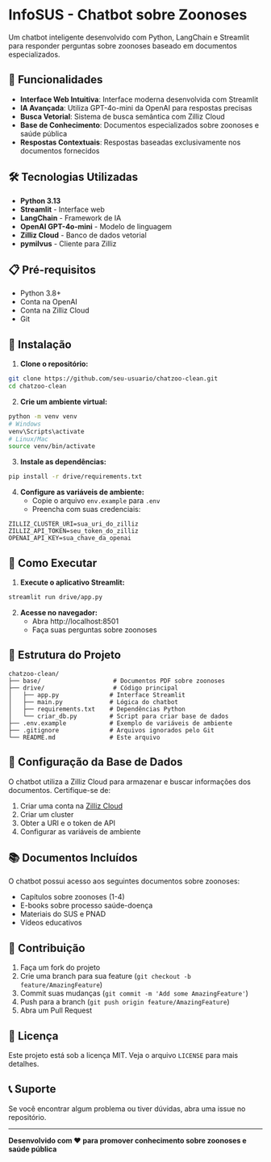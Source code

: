 # InfoSUS - Chatbot sobre Zoonoses

Um chatbot inteligente desenvolvido com Python, LangChain e Streamlit para responder perguntas sobre zoonoses baseado em documentos especializados.

## 🚀 Funcionalidades

- **Interface Web Intuitiva**: Interface moderna desenvolvida com Streamlit
- **IA Avançada**: Utiliza GPT-4o-mini da OpenAI para respostas precisas
- **Busca Vetorial**: Sistema de busca semântica com Zilliz Cloud
- **Base de Conhecimento**: Documentos especializados sobre zoonoses e saúde pública
- **Respostas Contextuais**: Respostas baseadas exclusivamente nos documentos fornecidos

## 🛠️ Tecnologias Utilizadas

- **Python 3.13**
- **Streamlit** - Interface web
- **LangChain** - Framework de IA
- **OpenAI GPT-4o-mini** - Modelo de linguagem
- **Zilliz Cloud** - Banco de dados vetorial
- **pymilvus** - Cliente para Zilliz

## 📋 Pré-requisitos

- Python 3.8+
- Conta na OpenAI
- Conta na Zilliz Cloud
- Git

## 🔧 Instalação

1. **Clone o repositório:**
```bash
git clone https://github.com/seu-usuario/chatzoo-clean.git
cd chatzoo-clean
```

2. **Crie um ambiente virtual:**
```bash
python -m venv venv
# Windows
venv\Scripts\activate
# Linux/Mac
source venv/bin/activate
```

3. **Instale as dependências:**
```bash
pip install -r drive/requirements.txt
```

4. **Configure as variáveis de ambiente:**
   - Copie o arquivo `env.example` para `.env`
   - Preencha com suas credenciais:
```env
ZILLIZ_CLUSTER_URI=sua_uri_do_zilliz
ZILLIZ_API_TOKEN=seu_token_do_zilliz
OPENAI_API_KEY=sua_chave_da_openai
```

## 🚀 Como Executar

1. **Execute o aplicativo Streamlit:**
```bash
streamlit run drive/app.py
```

2. **Acesse no navegador:**
   - Abra http://localhost:8501
   - Faça suas perguntas sobre zoonoses

## 📁 Estrutura do Projeto

```
chatzoo-clean/
├── base/                    # Documentos PDF sobre zoonoses
├── drive/                   # Código principal
│   ├── app.py              # Interface Streamlit
│   ├── main.py             # Lógica do chatbot
│   ├── requirements.txt    # Dependências Python
│   └── criar_db.py         # Script para criar base de dados
├── .env.example            # Exemplo de variáveis de ambiente
├── .gitignore              # Arquivos ignorados pelo Git
└── README.md               # Este arquivo
```

## 🔐 Configuração da Base de Dados

O chatbot utiliza a Zilliz Cloud para armazenar e buscar informações dos documentos. Certifique-se de:

1. Criar uma conta na [Zilliz Cloud](https://zilliz.com/)
2. Criar um cluster
3. Obter a URI e o token de API
4. Configurar as variáveis de ambiente

## 📚 Documentos Incluídos

O chatbot possui acesso aos seguintes documentos sobre zoonoses:
- Capítulos sobre zoonoses (1-4)
- E-books sobre processo saúde-doença
- Materiais do SUS e PNAD
- Vídeos educativos

## 🤝 Contribuição

1. Faça um fork do projeto
2. Crie uma branch para sua feature (`git checkout -b feature/AmazingFeature`)
3. Commit suas mudanças (`git commit -m 'Add some AmazingFeature'`)
4. Push para a branch (`git push origin feature/AmazingFeature`)
5. Abra um Pull Request

## 📄 Licença

Este projeto está sob a licença MIT. Veja o arquivo `LICENSE` para mais detalhes.

## 📞 Suporte

Se você encontrar algum problema ou tiver dúvidas, abra uma issue no repositório.

---

**Desenvolvido com ❤️ para promover conhecimento sobre zoonoses e saúde pública**
